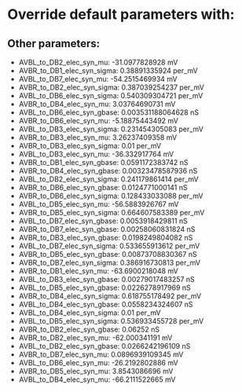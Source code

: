# Override default parameters with:
## Other parameters:
- AVBL_to_DB2_elec_syn_mu: -31.0977828928 mV
- AVBR_to_DB1_elec_syn_sigma: 0.38891335924 per_mV
- AVBL_to_DB7_elec_syn_mu: -54.2515469934 mV
- AVBR_to_DB2_elec_syn_sigma: 0.387039254237 per_mV
- AVBL_to_DB6_elec_syn_sigma: 0.540309304721 per_mV
- AVBR_to_DB4_elec_syn_mu: 3.03764690731 mV
- AVBL_to_DB6_elec_syn_gbase: 0.003531188064628 nS
- AVBR_to_DB6_elec_syn_mu: -5.18875443492 mV
- AVBL_to_DB3_elec_syn_sigma: 0.231454305083 per_mV
- AVBR_to_DB3_elec_syn_mu: 3.26237409358 mV
- AVBR_to_DB3_elec_syn_sigma: 0.01 per_mV
- AVBL_to_DB3_elec_syn_mu: -36.332917764 mV
- AVBR_to_DB1_elec_syn_gbase: 0.0591172383742 nS
- AVBR_to_DB4_elec_syn_gbase: 0.00323478587936 nS
- AVBL_to_DB2_elec_syn_sigma: 0.241179861414 per_mV
- AVBR_to_DB6_elec_syn_gbase: 0.0124771000141 nS
- AVBR_to_DB6_elec_syn_sigma: 0.128433033088 per_mV
- AVBL_to_DB5_elec_syn_mu: -56.5883926767 mV
- AVBR_to_DB5_elec_syn_sigma: 0.664607583389 per_mV
- AVBL_to_DB7_elec_syn_gbase: 0.0053918429811 nS
- AVBR_to_DB7_elec_syn_gbase: 0.00258060831824 nS
- AVBR_to_DB3_elec_syn_gbase: 0.0198249804082 nS
- AVBL_to_DB7_elec_syn_sigma: 0.533655913612 per_mV
- AVBR_to_DB5_elec_syn_gbase: 0.00873708830367 nS
- AVBR_to_DB7_elec_syn_sigma: 0.386916730813 per_mV
- AVBR_to_DB1_elec_syn_mu: -63.6900218048 mV
- AVBL_to_DB3_elec_syn_gbase: 0.00279017483257 nS
- AVBL_to_DB5_elec_syn_gbase: 0.0226278917969 nS
- AVBR_to_DB4_elec_syn_sigma: 0.618755178492 per_mV
- AVBL_to_DB4_elec_syn_gbase: 0.0558234324607 nS
- AVBL_to_DB4_elec_syn_sigma: 0.01 per_mV
- AVBL_to_DB5_elec_syn_sigma: 0.536933455728 per_mV
- AVBR_to_DB2_elec_syn_gbase: 0.06252 nS
- AVBR_to_DB2_elec_syn_mu: -62.000341191 mV
- AVBL_to_DB2_elec_syn_gbase: 0.0266242196109 nS
- AVBR_to_DB7_elec_syn_mu: 0.0896939109345 mV
- AVBL_to_DB6_elec_syn_mu: -26.2192802886 mV
- AVBR_to_DB5_elec_syn_mu: 3.8543086696 mV
- AVBL_to_DB4_elec_syn_mu: -66.2111522665 mV

